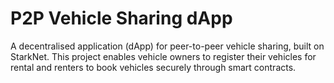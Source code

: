 # P2P Vehicle Sharing dApp

A decentralised application (dApp) for peer-to-peer vehicle sharing, built on StarkNet. This project enables vehicle owners to register their vehicles for rental and renters to book vehicles securely through smart contracts.
